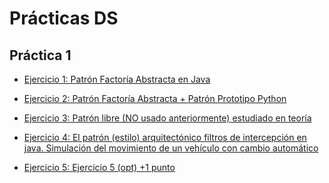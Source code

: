 # Prácticas DS

## Práctica 1

- [Ejercicio 1: Patrón Factoría Abstracta en Java](https://github.com/Ismael034/DS/tree/p1-java)

- [Ejercicio 2: Patrón Factoría Abstracta + Patrón Prototipo Python](https://github.com/Ismael034/DS/tree/p1-python)

- [Ejercicio 3: Patrón libre (NO usado anteriormente) estudiado
en teoría](https://github.com/Ismael034/DS/tree/p1-libre)

- [Ejercicio 4: El patrón (estilo) arquitectónico filtros de intercepción en java. Simulación del movimiento de un vehículo con
cambio automático](https://github.com/Ismael034/DS/tree/p1-simulacion)

- [Ejercicio 5: Ejercicio 5 (opt) +1 punto](https://github.com/Ismael034/DS/tree/p1-opcional)
